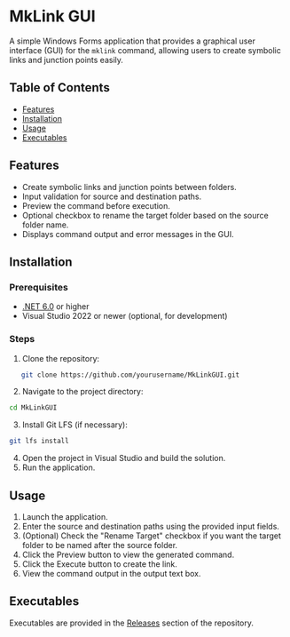 # MkLink GUI

<!-- ![Project Logo](./path/to/logo.png)  Optional: Add a logo or image -->

A simple Windows Forms application that provides a graphical user interface (GUI) for the `mklink` command, allowing users to create symbolic links and junction points easily.

## Table of Contents

- [Features](#features)
- [Installation](#installation)
- [Usage](#usage)
- [Executables](#executables)


## Features

- Create symbolic links and junction points between folders.
- Input validation for source and destination paths.
- Preview the command before execution.
- Optional checkbox to rename the target folder based on the source folder name.
- Displays command output and error messages in the GUI.

## Installation

### Prerequisites

- [.NET 6.0](https://dotnet.microsoft.com/download/dotnet/6.0) or higher
- Visual Studio 2022 or newer (optional, for development)

### Steps

1. Clone the repository:
```bash
   git clone https://github.com/yourusername/MkLinkGUI.git
```
2. Navigate to the project directory:
```bash
cd MkLinkGUI
```
3. Install Git LFS (if necessary):
```bash
git lfs install
```
4. Open the project in Visual Studio and build the solution.
5. Run the application.

## Usage

1. Launch the application.
2. Enter the source and destination paths using the provided input fields.
3. (Optional) Check the "Rename Target" checkbox if you want the target folder to be named after the source folder.
4. Click the Preview button to view the generated command.
5. Click the Execute button to create the link.
6. View the command output in the output text box.

## Executables

Executables are provided in the [Releases](https://github.com/archangel4031/MKLINK_CORE/releases) section of the repository.